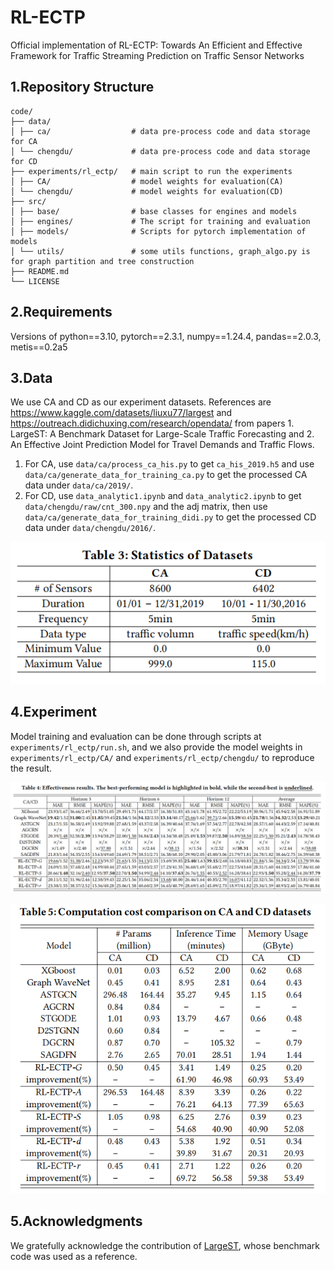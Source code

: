 # RL-ECTP
Official implementation of RL-ECTP: Towards An Efficient and Effective Framework for Traffic Streaming Prediction on Traffic Sensor Networks

## 1.Repository Structure
```
code/
├── data/
│ ├── ca/                  # data pre-process code and data storage for CA
│ └── chengdu/             # data pre-process code and data storage for CD
├── experiments/rl_ectp/   # main script to run the experiments
│ ├── CA/                  # model weights for evaluation(CA)
│ └── chengdu/             # model weights for evaluation(CD)
├── src/      
│ ├── base/                # base classes for engines and models
│ ├── engines/             # The script for training and evaluation
│ ├── models/              # Scripts for pytorch implementation of models
│ └── utils/               # some utils functions, graph_algo.py is for graph partition and tree construction
├── README.md
└── LICENSE
```

## 2.Requirements
Versions of python==3.10, pytorch==2.3.1, numpy==1.24.4, pandas==2.0.3, metis==0.2a5

## 3.Data
  We use CA and CD as our experiment datasets. References are https://www.kaggle.com/datasets/liuxu77/largest and https://outreach.didichuxing.com/research/opendata/ from papers 1. LargeST: A Benchmark Dataset for Large-Scale Traffic Forecasting and 2. An Effective Joint Prediction Model for Travel Demands and Traffic Flows. 

1. For CA, use `data/ca/process_ca_his.py` to get `ca_his_2019.h5` and use `data/ca/generate_data_for_training_ca.py` to get the processed CA data under `data/ca/2019/`.
2. For CD, use `data_analytic1.ipynb` and `data_analytic2.ipynb` to get `data/chengdu/raw/cnt_300.npy` and the adj matrix, then use `data/ca/generate_data_for_training_didi.py` to get the processed CD data under `data/chengdu/2016/`.

<p align="center">
  <img src="https://github.com/ColaOtaku/RL-ECTP/blob/main/images/table3.jpg" alt="data">
</p>

## 4.Experiment
Model training and evaluation can be done through scripts at `experiments/rl_ectp/run.sh`, and we also provide the model weights in `experiments/rl_ectp/CA/` and `experiments/rl_ectp/chengdu/` to reproduce the result.
<p align="center">
  <img src="https://github.com/ColaOtaku/RL-ECTP/blob/main/images/table4.jpg" alt="result1">
</p>

<p align="center">
  <img src="https://github.com/ColaOtaku/RL-ECTP/blob/main/images/table5.jpg" alt="result2">
</p>

## 5.Acknowledgments
We gratefully acknowledge the contribution of [LargeST](https://github.com/liuxu77/LargeST), whose benchmark code was used as a reference.
